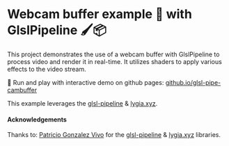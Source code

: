 # Webcam buffer example 🎥 with GlslPipeline 🖌📦
This project demonstrates the use of a webcam buffer with GlslPipeline to process video and render it in real-time. It utilizes shaders to apply various effects to the video stream.

🚀 Run and play with interactive demo on github pages: 
[github.io/glsl-pipe-cambuffer](https://furmanlukasz.github.io/glsl-pipe-cambuffer/)

This example leverages the [glsl-pipeline](http://github.com/patriciogonzalezvivo/glsl-pipeline) & [lygia.xyz](https://github.com/patriciogonzalezvivo/lygia).

#### Acknowledgements
Thanks to:
[Patricio Gonzalez Vivo](https://github.com/patriciogonzalezvivo) for the [glsl-pipeline](http://github.com/patriciogonzalezvivo/glsl-pipeline) & [lygia.xyz](https://github.com/patriciogonzalezvivo/lygia) libraries.